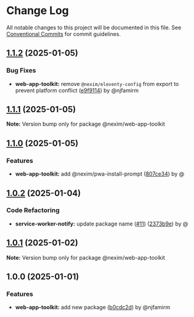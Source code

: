 # Change Log

All notable changes to this project will be documented in this file.
See [Conventional Commits](https://conventionalcommits.org) for commit guidelines.

## [1.1.2](https://github.com/the-nexim/web-app-toolkit/compare/@nexim/web-app-toolkit@1.1.1...@nexim/web-app-toolkit@1.1.2) (2025-01-05)

### Bug Fixes

* **web-app-toolkit:** remove `@nexim/eleventy-config` from export to prevent platform conflict ([e9f9114](https://github.com/the-nexim/web-app-toolkit/commit/e9f91142a1fa98cd4f8a023f7a9786900c4e6b18)) by @njfamirm

## [1.1.1](https://github.com/the-nexim/web-app-toolkit/compare/@nexim/web-app-toolkit@1.1.0...@nexim/web-app-toolkit@1.1.1) (2025-01-05)

**Note:** Version bump only for package @nexim/web-app-toolkit

## [1.1.0](https://github.com/the-nexim/web-app-toolkit/compare/@nexim/web-app-toolkit@1.0.2...@nexim/web-app-toolkit@1.1.0) (2025-01-05)

### Features

* **web-app-toolkit:** add @nexim/pwa-install-prompt ([807ce34](https://github.com/the-nexim/web-app-toolkit/commit/807ce343b4b355ace6dbad2459f9f2796297796f)) by @

## [1.0.2](https://github.com/the-nexim/web-app-toolkit/compare/@nexim/web-app-toolkit@1.0.1...@nexim/web-app-toolkit@1.0.2) (2025-01-04)

### Code Refactoring

* **service-worker-notify:** update package name ([#11](https://github.com/the-nexim/web-app-toolkit/issues/11)) ([2373b9e](https://github.com/the-nexim/web-app-toolkit/commit/2373b9ef25ce67138443913f7d5711ef510c248a)) by @

## [1.0.1](https://github.com/the-nexim/web-app-toolkit/compare/@nexim/web-app-toolkit@1.0.0...@nexim/web-app-toolkit@1.0.1) (2025-01-02)

**Note:** Version bump only for package @nexim/web-app-toolkit

## 1.0.0 (2025-01-01)

### Features

* **web-app-toolkit:** add new package ([b0cdc2d](https://github.com/the-nexim/web-app-toolkit/commit/b0cdc2d1da4f470cbffaeaed24aeb2447f73ed28)) by @njfamirm
